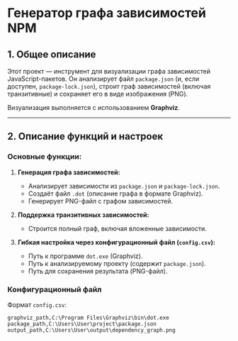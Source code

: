# Генератор графа зависимостей NPM

## 1. Общее описание

Этот проект — инструмент для визуализации графа зависимостей JavaScript-пакетов. Он анализирует файл `package.json` (и, если доступен, `package-lock.json`), строит граф зависимостей (включая транзитивные) и сохраняет его в виде изображения (PNG).

Визуализация выполняется с использованием **Graphviz**.

---

## 2. Описание функций и настроек

### Основные функции:
1. **Генерация графа зависимостей:**
   - Анализирует зависимости из `package.json` и `package-lock.json`.
   - Создаёт файл `.dot` (описание графа в формате Graphviz).
   - Генерирует PNG-файл с графом зависимостей.

2. **Поддержка транзитивных зависимостей:**
   - Строится полный граф, включая вложенные зависимости.

3. **Гибкая настройка через конфигурационный файл (`config.csv`):**
   - Путь к программе `dot.exe` (Graphviz).
   - Путь к анализируемому проекту (содержит `package.json`).
   - Путь для сохранения результата (PNG-файл).

### Конфигурационный файл
Формат `config.csv`:
```csv
graphviz_path,C:\Program Files\Graphviz\bin\dot.exe
package_path,C:\Users\User\project\package.json
output_path,C:\Users\User\output\dependency_graph.png
